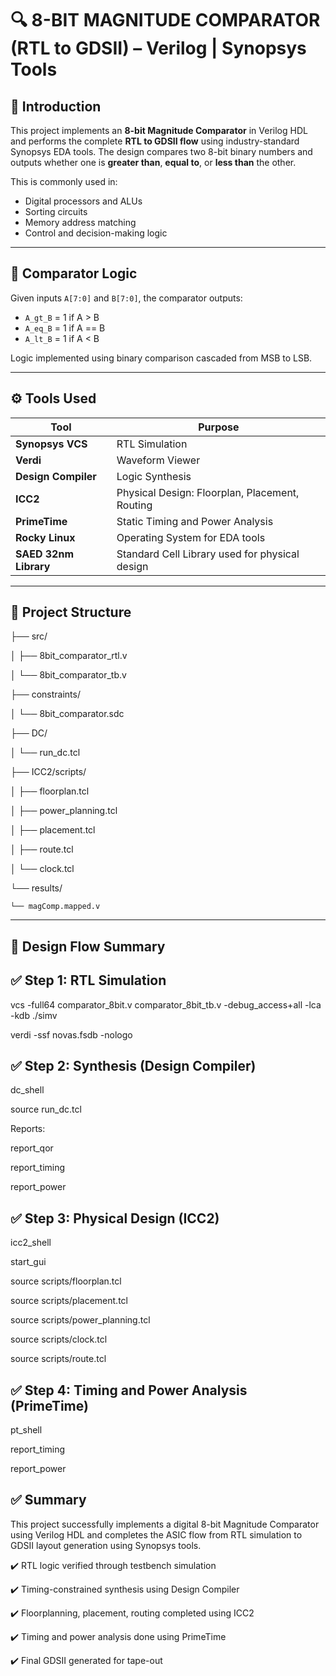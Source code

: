 # 🔍 8-BIT MAGNITUDE COMPARATOR (RTL to GDSII) – Verilog | Synopsys Tools

## 📘 Introduction
This project implements an **8-bit Magnitude Comparator** in Verilog HDL and performs the complete **RTL to GDSII flow** using industry-standard Synopsys EDA tools. The design compares two 8-bit binary numbers and outputs whether one is **greater than**, **equal to**, or **less than** the other.

This is commonly used in:
- Digital processors and ALUs
- Sorting circuits
- Memory address matching
- Control and decision-making logic

---

## 🧠 Comparator Logic
Given inputs `A[7:0]` and `B[7:0]`, the comparator outputs:
- `A_gt_B` = 1 if A > B  
- `A_eq_B` = 1 if A == B  
- `A_lt_B` = 1 if A < B

Logic implemented using binary comparison cascaded from MSB to LSB.

---

## ⚙️ Tools Used

| Tool                     | Purpose                                      |
|--------------------------|----------------------------------------------|
| **Synopsys VCS**         | RTL Simulation                               |
| **Verdi**                | Waveform Viewer                              |
| **Design Compiler**      | Logic Synthesis                              |
| **ICC2**                 | Physical Design: Floorplan, Placement, Routing |
| **PrimeTime**            | Static Timing and Power Analysis             |
| **Rocky Linux**          | Operating System for EDA tools               |
| **SAED 32nm Library**    | Standard Cell Library used for physical design |

---

## 📁 Project Structure

├── src/

│   ├── 8bit_comparator_rtl.v

│   └── 8bit_comparator_tb.v

├── constraints/

│   └── 8bit_comparator.sdc

├── DC/

│   └── run_dc.tcl

├── ICC2/scripts/

│   ├── floorplan.tcl

│   ├── power_planning.tcl

│   ├── placement.tcl

│   ├── route.tcl

│   └── clock.tcl

└── results/

    └── magComp.mapped.v

---

## 🔬 Design Flow Summary
## ✅ Step 1: RTL Simulation

vcs -full64 comparator_8bit.v comparator_8bit_tb.v -debug_access+all -lca -kdb
./simv

verdi -ssf novas.fsdb -nologo

## ✅ Step 2: Synthesis (Design Compiler)

dc_shell

source run_dc.tcl

Reports:

report_qor

report_timing

report_power

## ✅ Step 3: Physical Design (ICC2)

icc2_shell

start_gui

source scripts/floorplan.tcl

source scripts/placement.tcl

source scripts/power_planning.tcl

source scripts/clock.tcl

source scripts/route.tcl

## ✅ Step 4: Timing and Power Analysis (PrimeTime)

pt_shell

report_timing

report_power




## ✅ Summary
This project successfully implements a digital 8-bit Magnitude Comparator using Verilog HDL and completes the ASIC flow from RTL simulation to GDSII layout generation using Synopsys tools.

✔️ RTL logic verified through testbench simulation

✔️ Timing-constrained synthesis using Design Compiler

✔️ Floorplanning, placement, routing completed using ICC2

✔️ Timing and power analysis done using PrimeTime

✔️ Final GDSII generated for tape-out


